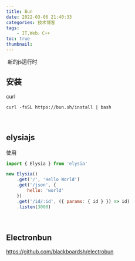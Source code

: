 ```yaml
---
title: Bun
date: 2022-03-06 21:40:33
categories: 技术博客
tags:
    - IT,Web，C++
toc: true
thumbnail: 
---
```


​		新的js运行时

<!--more-->

## 安装

curl

```shell
curl -fsSL https://bun.sh/install | bash
```



　　

## elysiajs



使用

```javascript
import { Elysia } from 'elysia'

new Elysia()
    .get('/', 'Hello World')
    .get('/json', {
        hello: 'world'
    })
    .get('/id/:id', ({ params: { id } }) => id)
    .listen(3000)
```



　

## Electronbun

https://github.com/blackboardsh/electrobun

　　

## 

　　

## 

